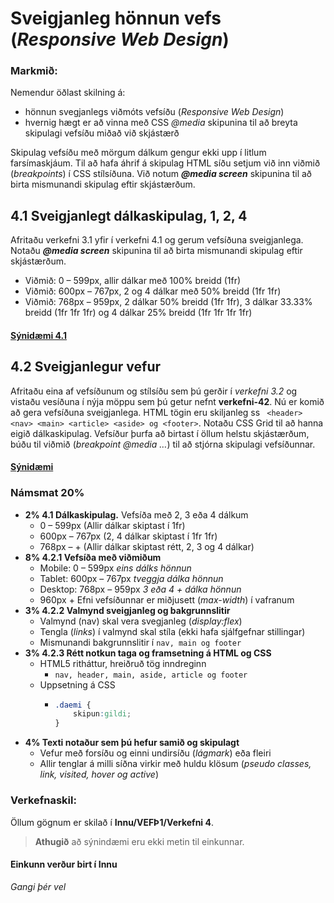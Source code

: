 # Sveigjanleg hönnun vefs  (_Responsive Web Design_)
 
### Markmið:

Nemendur öðlast skilning á:

* hönnun svegjanlegs viðmóts vefsíðu (_Responsive Web Design_)
* hvernig hægt er að vinna með CSS _@media_ skipunina til að breyta skipulagi vefsíðu miðað við skjástærð 

Skipulag vefsíðu með mörgum dálkum gengur ekki upp í litlum farsímaskjáum. Til að hafa áhrif á skipulag HTML síðu setjum við inn viðmið (_breakpoints_) í CSS stílsíðuna.  Við notum **_@media screen_** skipunina til að birta mismunandi skipulag eftir skjástærðum.  

## 4.1 Sveigjanlegt dálkaskipulag, 1, 2, 4

Afritaðu verkefni 3.1 yfir í verkefni 4.1 og gerum vefsíðuna sveigjanlega.  Notaðu **_@media screen_** skipunina til að birta mismunandi skipulag eftir skjástærðum.

* Viðmið: 0 – 599px, allir dálkar með 100% breidd (1fr)
* Viðmið: 600px – 767px, 2 og 4 dálkar með 50% breidd (1fr 1fr)
* Viðmið: 768px – 959px, 2 dálkar 50% breidd (1fr 1fr), 3 dálkar 33.33% breidd (1fr 1fr 1fr) og 4 dálkar 25% breidd (1fr 1fr 1fr 1fr)

#### [Sýnidæmi 4.1](Namsefni-4/Dæmi41.md)

## 4.2 Sveigjanlegur vefur

Afritaðu eina af vefsíðunum og stílsíðu sem þú gerðir í _verkefni 3.2_ og vistaðu vesíðuna í nýja möppu sem þú getur nefnt **verkefni-42**. Nú er komið að gera vefsíðuna sveigjanlega. HTML tögin eru skiljanleg ss ` <header> <nav> <main> <article> <aside> og <footer>`.
Notaðu CSS Grid til að hanna eigið dálkaskipulag. Vefsíður þurfa að birtast í öllum helstu skjástærðum, búðu til viðmið (_breakpoint @media …_) til að stjórna skipulagi vefsíðunnar. 

#### [Sýnidæmi](https://vefgrunnur.github.io/synidaemi/verkefni-4/index.html)

### Námsmat 20% 

* **2% 4.1 Dálkaskipulag.** Vefsíða með 2, 3 eða 4 dálkum  
    * 0 – 599px (Allir dálkar skiptast í 1fr)
    * 600px – 767px (2, 4 dálkar skiptast í 1fr 1fr)
    * 768px – + (Allir dálkar skiptast rétt, 2, 3 og 4 dálkar)
* **8% 4.2.1 Vefsíða með viðmiðum**
    * Mobile: 0 – 599px  _eins dálks hönnun_  
    * Tablet: 600px – 767px _tveggja dálka hönnun_
    * Desktop: 768px – 959px _3 eða 4 + dálka hönnun_
    * 960px + Efni vefsíðunnar er miðjusett (_max-width_) í vafranum
*  **3% 4.2.2 Valmynd sveigjanleg og bakgrunnslitir**
    * Valmynd (nav) skal vera svegjanleg (_display:flex_)
    * Tengla (_links_) í valmynd skal stíla (ekki hafa sjálfgefnar stillingar)
    * Mismunandi bakgrunnslitir í `nav, main og footer`
*  **3% 4.2.3 Rétt notkun taga og framsetning á HTML og CSS**
    * HTML5 ritháttur, hreiðruð tög inndreginn
      * `nav, header, main, aside, article og footer`
    * Uppsetning á CSS
      * ```css
        .daemi {
            skipun:gildi;
        }
        ```
*  **4% Texti notaður sem þú hefur samið og skipulagt** 
    * Vefur með forsíðu og einni undirsíðu (_lágmark_) eða fleiri
    * Allir tenglar á milli síðna virkir með huldu klösum (_pseudo classes, link, visited, hover og active_)  

### Verkefnaskil:  

Öllum gögnum er skilað í **Innu/VEFÞ1/Verkefni 4**.

> **Athugið** að sýnindæmi eru ekki metin til einkunnar.

#### Einkunn verður birt í Innu

_Gangi þér vel_
